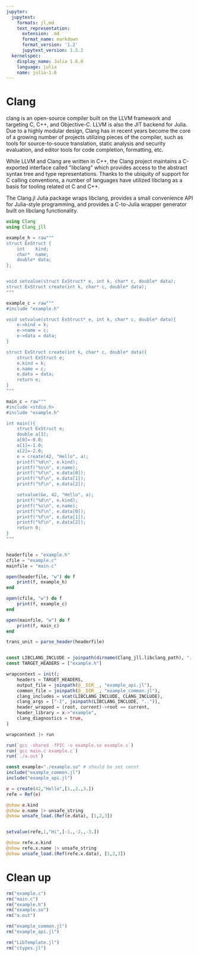 ```yaml
---
jupyter:
  jupytext:
    formats: jl,md
    text_representation:
      extension: .md
      format_name: markdown
      format_version: '1.2'
      jupytext_version: 1.5.2
  kernelspec:
    display_name: Julia 1.6.0
    language: julia
    name: julia-1.6
---
```


# Clang

clang is an open-source compiler built on the LLVM framework and targeting C, C++, and Objective-C. LLVM is also the JIT backend for Julia. Due to a highly modular design, Clang has in recent years become the core of a growing number of projects utilizing pieces of the compiler, such as tools for source-to-souce translation, static analysis and security evaluation, and editor tools for code completion, formatting, etc.

While LLVM and Clang are written in C++, the Clang project maintains a C-exported interface called "libclang" which provides access to the abstract syntax tree and type representations. Thanks to the ubiquity of support for C calling conventions, a number of languages have utilized libclang as a basis for tooling related ot C and C++.

The Clang.jl Julia package wraps libclang, provides a small convenience API for Julia-style programming, and provides a C-to-Julia wrapper generator built on libclang functionality.

```julia
using Clang
using Clang_jll
```

```julia
example_h = raw"""
struct ExStruct {
    int    kind;
    char*  name;
    double* data;
};


void setvalue(struct ExStruct* e, int k, char* c, double* data);
struct ExStruct create(int k, char* c, double* data);
"""

example_c = raw"""
#include "example.h"

void setvalue(struct ExStruct* e, int k, char* c, double* data){
	e->kind = k;
	e->name = c;
	e->data = data;
}

struct ExStruct create(int k, char* c, double* data){
	struct ExStruct e;
	e.kind = k;
	e.name = c;
	e.data = data;
	return e;
}
"""

main_c = raw"""
#include <stdio.h>
#include "example.h"

int main(){
	struct ExStruct e;
	double a[3];
	a[0]=-0.0;
	a[1]=-1.0;
	a[2]=-2.0;
	e = create(42, "Hello", a);
	printf("%d\n", e.kind);
	printf("%s\n", e.name);
	printf("%f\n", e.data[0]);
	printf("%f\n", e.data[1]);
	printf("%f\n", e.data[2]);

	setvalue(&e, 42, "Hello", a);
	printf("%d\n", e.kind);
	printf("%s\n", e.name);
	printf("%f\n", e.data[0]);
	printf("%f\n", e.data[1]);
	printf("%f\n", e.data[2]);
	return 0;
}
"""


headerfile = "example.h"
cfile = "example.c"
mainfile = "main.c"

open(headerfile, "w") do f
    print(f, example_h)
end

open(cfile, "w") do f
    print(f, example_c)
end

open(mainfile, "w") do f
    print(f, main_c)
end

trans_unit = parse_header(headerfile)
```

```julia

const LIBCLANG_INCLUDE = joinpath(dirname(Clang_jll.libclang_path), "..", "include", "clang-c") |> normpath
const TARGET_HEADERS = ["example.h"]

wrapcontext = init(;
    headers = TARGET_HEADERS,
    output_file = joinpath(@__DIR__, "example_api.jl"),
    common_file = joinpath(@__DIR__, "example_common.jl"),
    clang_includes = vcat(LIBCLANG_INCLUDE, CLANG_INCLUDE),
    clang_args = ["-I", joinpath(LIBCLANG_INCLUDE, "..")],
    header_wrapped = (root, current)->root == current,
    header_library = x->"example",
    clang_diagnostics = true,
)

wrapcontext |> run
```

```julia
run(`gcc -shared -fPIC -o example.so example.c`)
run(`gcc main.c example.c`)
run(`./a.out`)
```

```julia
const example="./example.so" # should be set const
include("example_common.jl")
include("example_api.jl")

e = create(42,"Hello",[1.,2.,3.])
refe = Ref(e)

@show e.kind
@show e.name |> unsafe_string
@show unsafe_load.(Ref(e.data), [1,2,3])


setvalue(refe,1,"Hi",[-1.,-2.,-3.])

@show refe.x.kind
@show refe.x.name |> unsafe_string
@show unsafe_load.(Ref(refe.x.data), [1,2,3])
```

# Clean up

```julia
rm("example.c")
rm("main.c")
rm("example.h")
rm("example.so")
rm("a.out")

rm("example_common.jl")
rm("example_api.jl")

rm("LibTemplate.jl")
rm("ctypes.jl")
```
